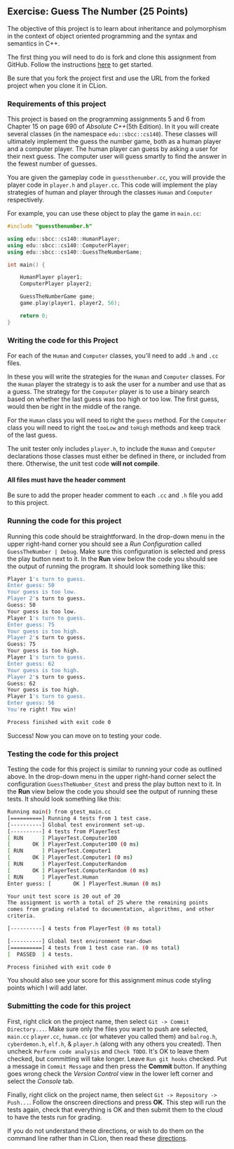 ## Exercise: Guess The Number (25 Points)

The objective of this project is to learn about inheritance and polymorphism in the context of object oriented programming
and the syntax and semantics in C++.

The first thing you will need to do is fork and clone this assignment
from GitHub. Follow the instructions
[here](https://github.com/sbcc-cs140-fall2018/Course-Information/wiki)
to get started.

Be sure that you fork the project first and use the URL from
the forked project when you clone it in CLion.

### Requirements of this project

This project is based on the programming assignments 5 and 6 from Chapter 15 on page 690 of _Absolute C++_(5th Edition). In 
it you will create several classes (in the namespace `edu::sbcc::cs140`). These classes will ultimately
implement the guess the number game, both as a human player and a computer player. The human player
can guess by asking a user for their next guess. The computer user will guess smartly to find the
answer in the fewest number of guesses.

You are given the gameplay code in `guessthenumber.cc`, you will provide the player code in `player.h` and
`player.cc`. This code will implement the play strategies of human and player through the classes
`Human` and `Computer` respectively. 

For example, you can use these object to play the game in `main.cc`:

```cpp
#include "guessthenumber.h"

using edu::sbcc::cs140::HumanPlayer;
using edu::sbcc::cs140::ComputerPlayer;
using edu::sbcc::cs140::GuessTheNumberGame;

int main() {

    HumanPlayer player1;
    ComputerPlayer player2;

    GuessTheNumberGame game;
    game.play(player1, player2, 56);

    return 0;
}
```

### Writing the code for this Project

For each of the `Human` and `Computer` classes, you'll need to add `.h` and 
`.cc` files. 

In these you will write the strategies for the `Human` and `Computer` classes. For the 
`Human` player the strategy is to ask the user for a number and use that as a guess. The
strategy for the `Computer` player is to use a binary search based on whether the last guess
was too high or too low. The first guess, would then be right in the middle of the range. 

For the `Human` class you will need to right the `guess` method. For the `Computer` class you
will need to right the `tooLow` and `toHigh` methods and keep track of the last guess.

The unit tester only includes `player.h`, to include the `Human` and `Computer` declarations
those classes must either be defined in there, or included from there. Otherwise, the unit test
code **will not compile**.

#### All files must have the header comment

Be sure to add the proper header comment to each `.cc` and `.h` file you add to this project.

### Running the code for this project

Running this code should be straightforward. In the drop-down 
menu in the upper right-hand corner you should see a *Run
Configuration* called `GuessTheNumber | Debug`. Make sure this 
configuration is selected and press the play button next to it.
In the **Run** view below the code you should see the output 
of running the program. It should look something like this:

```bash
Player 1's turn to guess.
Enter guess: 50
Your guess is too low. 
Player 2's turn to guess.
Guess: 50
Your guess is too low. 
Player 1's turn to guess.
Enter guess: 75
Your guess is too high.
Player 2's turn to guess.
Guess: 75
Your guess is too high.
Player 1's turn to guess.
Enter guess: 62
Your guess is too high.
Player 2's turn to guess.
Guess: 62
Your guess is too high.
Player 1's turn to guess.
Enter guess: 56
You're right! You win!

Process finished with exit code 0
```

Success! Now you can move on to testing your code.

### Testing the code for this project

Testing the code for this project is similar to running your code
as outlined above. In the drop-down menu in the upper right-hand
corner select the configuration `GuessTheNumber_Gtest` and press the
play button next to it. In the **Run** view below the code you should
see the output of running these tests. It should look something
like this:

```bash
Running main() from gtest_main.cc
[==========] Running 4 tests from 1 test case.
[----------] Global test environment set-up.
[----------] 4 tests from PlayerTest
[ RUN      ] PlayerTest.Computer100
[       OK ] PlayerTest.Computer100 (0 ms)
[ RUN      ] PlayerTest.Computer1
[       OK ] PlayerTest.Computer1 (0 ms)
[ RUN      ] PlayerTest.ComputerRandom
[       OK ] PlayerTest.ComputerRandom (0 ms)
[ RUN      ] PlayerTest.Human
Enter guess: [       OK ] PlayerTest.Human (0 ms)

Your unit test score is 20 out of 20
The assignment is worth a total of 25 where the remaining points
comes from grading related to documentation, algorithms, and other
criteria.

[----------] 4 tests from PlayerTest (0 ms total)

[----------] Global test environment tear-down
[==========] 4 tests from 1 test case ran. (0 ms total)
[  PASSED  ] 4 tests.

Process finished with exit code 0
```

You should also see your score for this
assignment minus code styling points which I will add later.

### Submitting the code for this project

First, right click on the project name, then select `Git -> Commit Directory...`. 
Make sure only the files you want to push are selected, `main.cc` `player.cc`, `human.cc` (or whatever you called them) and `balrog.h`, `cyberdemon.h`, `elf.h`, &
`player.h` (along with any others you created). Then uncheck `Perform code analysis` and `Check TODO`. It's OK to leave them checked,
but committing will take longer. Leave `Run git hooks` checked. Put a message in `Commit Message`
and then press the **Commit** button. If anything goes wrong check the _Version Control_ view
in the lower left corner and select the _Console_ tab.
 
Finally, right click on the project name,
then select `Git -> Repository -> Push...`. Follow the onscreen directions
and press **OK**. This step will run the tests again, check that everything is OK
and then submit them to the cloud to have the tests run for grading.

If you do not understand these directions, or wish to do them on the command
line rather than in CLion, then read these [directions](https://github.com/sbcc-cs140-fall2018/Course-Information/wiki/How-to-Turn-In-Every-Project).
